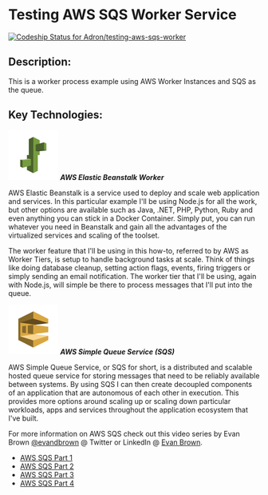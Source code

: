 # Testing AWS SQS Worker Service

[ ![Codeship Status for Adron/testing-aws-sqs-worker](https://www.codeship.io/projects/96a0a4d0-428f-0132-f5aa-0a753d0e967e/status)](https://www.codeship.io/projects/44472)

## Description:
This is a worker process example using AWS Worker Instances and SQS as the queue.
## Key Technologies:

![AWS Elastic Beanstalk Worker](https://raw.githubusercontent.com/Adron/testing-aws-sqs-worker/master/working-collateral/png/Deployment-&-Management_Elastic-Beanstalk_100x100.png)
***AWS Elastic Beanstalk Worker***

AWS Elastic Beanstalk is a service used to deploy and scale web application and services. In this particular example I'll be using Node.js for all the work, but other options are available such as Java, .NET, PHP, Python, Ruby and even anything you can stick in a Docker Container. Simply put, you can run whatever you need in Beanstalk and gain all the advantages of the virtualized services and scaling of the toolset.

The worker feature that I'll be using in this how-to, referred to by AWS as Worker Tiers, is setup to handle background tasks at scale. Think of things like doing database cleanup, setting action flags, events, firing triggers or simply sending an email notification. The worker tier that I'll be using, again with Node.js, will simple be there to process messages that I'll put into the queue.

![AWS Simple Queue Service (SQS)](https://raw.githubusercontent.com/Adron/testing-aws-sqs-worker/master/working-collateral/png/Amazon-SQS_100x100.png)
***AWS Simple Queue Service (SQS)***

AWS Simple Queue Service, or SQS for short, is a distributed and scalable hosted queue service for storing messages that need to be reliably available between systems. By using SQS I can then create decoupled components of an application that are autonomous of each other in execution. This provides more options around scaling up or scaling down particular workloads, apps and services throughout the application ecosystem that I've built.

For more information on AWS SQS check out this video series by Evan Brown [@evandbrown](https://twitter.com/evandbrown) @ Twitter or LinkedIn @ [Evan Brown](https://www.linkedin.com/pub/evan-brown/12/ab5/32b).

* [AWS SQS Part 1](https://www.youtube.com/watch?v=rsg4YI4mljg)
* [AWS SQS Part 2](https://www.youtube.com/watch?v=IuwfVX52PV8)
* [AWS SQS Part 3](https://www.youtube.com/watch?v=DrRr-JgdgzE)
* [AWS SQS Part 4](https://www.youtube.com/watch?v=jSVY-SVcCAM)
